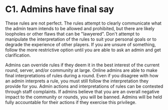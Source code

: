 # C1. Admins have final say

These rules are not perfect. The rules attempt to clearly communicate what the admin team intends to be allowed and prohibited, but there are likely loopholes or other flaws that can be "lawyered". Don't attempt to manipulate the interpretation of the rules to suit your personal goals or to degrade the experience of other players. If you are unsure of something, follow the more restrictive option until you are able to ask an admin and get clarification.

Admins can override rules if they deem it in the best interest of the current round, server, and/or community at large. Online admins are able to make final interpretations of rules during a round. Even if you disagree with how an admin interprets a rule, you must still follow the interpretation they provide for you. Admin actions and interpretations of rules can be contested through staff complaints. If admins believe that you are an overall negative impact to the community or rounds, you will be banned. Admins will be held fully accountable for their actions if they exercise this privilege.